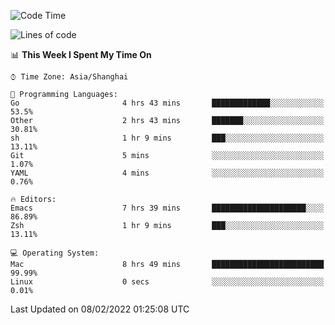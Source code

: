 <!--START_SECTION:waka-->
![Code Time](http://img.shields.io/badge/Code%20Time-600%20hrs%2029%20mins-blue)

![Lines of code](https://img.shields.io/badge/From%20Hello%20World%20I%27ve%20Written-22%20Thousand%20lines%20of%20code-blue)

📊 **This Week I Spent My Time On** 

```text
⌚︎ Time Zone: Asia/Shanghai

💬 Programming Languages: 
Go                       4 hrs 43 mins       █████████████░░░░░░░░░░░░   53.5% 
Other                    2 hrs 43 mins       ███████░░░░░░░░░░░░░░░░░░   30.81% 
sh                       1 hr 9 mins         ███░░░░░░░░░░░░░░░░░░░░░░   13.11% 
Git                      5 mins              ░░░░░░░░░░░░░░░░░░░░░░░░░   1.07% 
YAML                     4 mins              ░░░░░░░░░░░░░░░░░░░░░░░░░   0.76%

🔥 Editors: 
Emacs                    7 hrs 39 mins       █████████████████████░░░░   86.89% 
Zsh                      1 hr 9 mins         ███░░░░░░░░░░░░░░░░░░░░░░   13.11%

💻 Operating System: 
Mac                      8 hrs 49 mins       █████████████████████████   99.99% 
Linux                    0 secs              ░░░░░░░░░░░░░░░░░░░░░░░░░   0.01%

```


 Last Updated on 08/02/2022 01:25:08 UTC
<!--END_SECTION:waka-->
